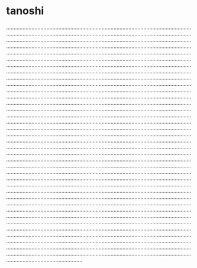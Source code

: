 # tanoshi

...............................................................................................................................................................................................................................................................................................................................................................................................................................................................................................................................................................................................................................................................................................................................................................................................................................................................................................................................................................................................................................................................................................................................................................................................................................................................................................................................................................................................................................................................................................................................................................................................................................................................................................................................................................................................................................................................................................................................................................................................................................................................................................................................................................................................................................................................................................................................................................................................................................................................................................................................................................................................................................................................................................................................................................................................................................................................................................................................................................................................................................................................................................................................................................................................................................................................................................................................................................................................................................................................................................................................................................................................................................................................................................................................................................................................................................................................................................................................................................................................................................................................................................................................................................................................................................................................................................................................................................................................................................................................................................................................................................................................................................................................................................................................................................................................................................